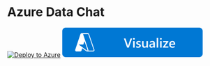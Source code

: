 # Azure Data Chat

[![Deploy to Azure](https://aka.ms/deploytoazurebutton)](https://portal.azure.com/#create/Microsoft.Template/uri/https%3A%2F%2Fraw.githubusercontent.com%2Fcbattlegear%2Fazure-data-chat%2Fmain%2FDeployment%2Fmain.json) [![Visualize](https://raw.githubusercontent.com/Azure/azure-quickstart-templates/master/1-CONTRIBUTION-GUIDE/images/visualizebutton.svg?sanitize=true)](http://armviz.io/#/?load=https%3A%2F%2Fraw.githubusercontent.com%2Fcbattlegear%2Fazure-data-chat%2Fmain%2FDeployment%2Fmain.json)